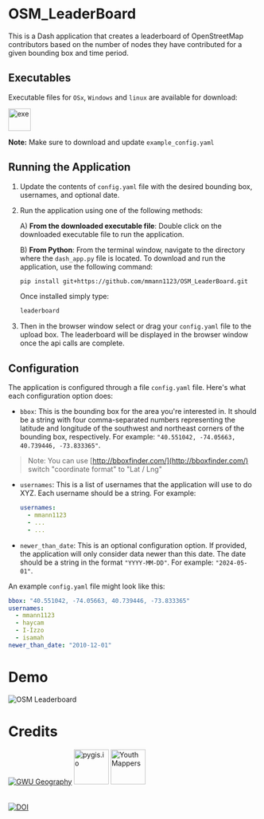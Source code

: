 # OSM_LeaderBoard
This is a Dash application that creates a leaderboard of OpenStreetMap contributors based on the number of nodes they have contributed for a given bounding box and time period.

## Executables

Executable files for `OSx`, `Windows` and `linux` are available for download:

<a href="https://www.dropbox.com/scl/fo/07gchwqkr5kl2c4julr52/AGoB9nqB9aCRBVJnMg5V4CA?rlkey=x23yu6k6utvb98izvjjyexcub&st=mdh91bij&dl=0"> <img src="https://github.com/mmann1123/OSM_LeaderBoard/blob/main/static/download.png?raw=true" alt="exe" height="45"></a>

**Note:** Make sure to download and update `example_config.yaml`  

## Running the Application
1) Update the contents of `config.yaml` file with the desired bounding box, usernames, and optional date.

2) Run the application using one of the following methods: <br> 

    A) **From the downloaded executable file**: Double click on the downloaded executable file to run the application. 

    B) **From Python**: From the terminal window, navigate to the directory where the `dash_app.py` file is located. To download and run the application, use the following command:

      ```bash
      pip install git+https://github.com/mmann1123/OSM_LeaderBoard.git
      ```

      Once installed simply type:

      ```bash
      leaderboard
      ```

  3) Then in the browser window select or drag your `config.yaml` file to the upload box. The leaderboard will be displayed in the browser window once the api calls are complete. 

## Configuration

The application is configured through a file `config.yaml` file. Here's what each configuration option does:

- `bbox`: This is the bounding box for the area you're interested in. It should be a string with four comma-separated numbers representing the latitude and longitude of the southwest and northeast corners of the bounding box, respectively. For example: `"40.551042, -74.05663, 40.739446, -73.833365"`.

> Note: You can use [http://bboxfinder.com/](http://bboxfinder.com/)  
switch "coordinate format" to "Lat / Lng"

- `usernames`: This is a list of usernames that the application will use to do XYZ. Each username should be a string. For example:
    ```yaml
    usernames:
      - mmann1123
      - ...
      - ...

    ```

- `newer_than_date`: This is an optional configuration option. If provided, the application will only consider data newer than this date. The date should be a string in the format `"YYYY-MM-DD"`. For example: `"2024-05-01"`.

An example `config.yaml` file might look like this:

```yaml
bbox: "40.551042, -74.05663, 40.739446, -73.833365"
usernames:
  - mmann1123
  - haycam
  - I-Izzo
  - isamah
newer_than_date: "2010-12-01"   
```




# Demo

![OSM Leaderboard](https://github.com/mmann1123/OSM_LeaderBoard/blob/main/static/leaderboard3.gif?raw=true)

# Credits
[![GWU Geography](https://github.com/mmann1123/OSM_LeaderBoard/blob/main/static/gw.png?raw=true)](https://geography.columbian.gwu.edu/)    <a href="https://pygis.io"> <img src="https://github.com/mmann1123/OSM_LeaderBoard/blob/main/static/pygis.png?raw=true" alt="pygis.io" height="70"></a>  <a href="https://www.youthmappers.org/"> <img src="https://github.com/mmann1123/OSM_LeaderBoard/blob/main/static/youthmappers.webp?raw=true" alt="YouthMappers" height="70"></a>
<br><br><br>
[![DOI](https://zenodo.org/badge/DOI/10.5281/zenodo.11387666.svg)](https://doi.org/10.5281/zenodo.11387666)

